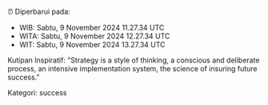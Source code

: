 ⏰ Diperbarui pada:
- WIB: Sabtu, 9 November 2024 11.27.34 UTC
- WITA: Sabtu, 9 November 2024 12.27.34 UTC
- WIT: Sabtu, 9 November 2024 13.27.34 UTC

Kutipan Inspiratif:
"Strategy is a style of thinking, a conscious and deliberate process, an intensive implementation system, the science of insuring future success."


Kategori: success

